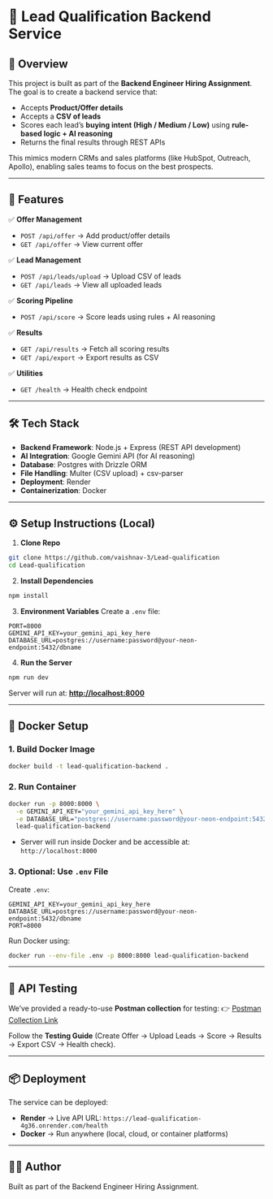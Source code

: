 # 🚀 Lead Qualification Backend Service

## 📌 Overview

This project is built as part of the **Backend Engineer Hiring Assignment**.
The goal is to create a backend service that:

* Accepts **Product/Offer details**
* Accepts a **CSV of leads**
* Scores each lead’s **buying intent (High / Medium / Low)** using **rule-based logic + AI reasoning**
* Returns the final results through REST APIs

This mimics modern CRMs and sales platforms (like HubSpot, Outreach, Apollo), enabling sales teams to focus on the best prospects.

---

## 🎯 Features

✅ **Offer Management**

* `POST /api/offer` → Add product/offer details
* `GET /api/offer` → View current offer

✅ **Lead Management**

* `POST /api/leads/upload` → Upload CSV of leads
* `GET /api/leads` → View all uploaded leads

✅ **Scoring Pipeline**

* `POST /api/score` → Score leads using rules + AI reasoning

✅ **Results**

* `GET /api/results` → Fetch all scoring results
* `GET /api/export` → Export results as CSV

✅ **Utilities**

* `GET /health` → Health check endpoint

---

## 🛠️ Tech Stack

* **Backend Framework**: Node.js + Express (REST API development)
* **AI Integration**: Google Gemini API (for AI reasoning)
* **Database**: Postgres with Drizzle ORM
* **File Handling**: Multer (CSV upload) + csv-parser
* **Deployment**: Render
* **Containerization**: Docker

---

## ⚙️ Setup Instructions (Local)

1. **Clone Repo**

```bash
git clone https://github.com/vaishnav-3/Lead-qualification
cd Lead-qualification
```

2. **Install Dependencies**

```bash
npm install
```

3. **Environment Variables**
   Create a `.env` file:

```
PORT=8000
GEMINI_API_KEY=your_gemini_api_key_here
DATABASE_URL=postgres://username:password@your-neon-endpoint:5432/dbname
```

4. **Run the Server**

```bash
npm run dev
```

Server will run at: **[http://localhost:8000](http://localhost:8000)**

---

## 🐳 Docker Setup

### 1. Build Docker Image

```bash
docker build -t lead-qualification-backend .
```

### 2. Run Container

```bash
docker run -p 8000:8000 \
  -e GEMINI_API_KEY="your_gemini_api_key_here" \
  -e DATABASE_URL="postgres://username:password@your-neon-endpoint:5432/dbname" \
  lead-qualification-backend
```

* Server will run inside Docker and be accessible at: `http://localhost:8000`


### 3. Optional: Use `.env` File

Create `.env`:

```
GEMINI_API_KEY=your_gemini_api_key_here
DATABASE_URL=postgres://username:password@your-neon-endpoint:5432/dbname
PORT=8000
```

Run Docker using:

```bash
docker run --env-file .env -p 8000:8000 lead-qualification-backend
```

---

## 🧪 API Testing

We’ve provided a ready-to-use **Postman collection** for testing:
👉 [Postman Collection Link](https://www.postman.com/workspace/My-Workspace~beecabe3-57b0-450b-896e-a812dcfdd182/collection/44508653-aaf63673-9198-450a-9adc-1e9c32f6718f?action=share&source=copy-link&creator=44508653)

Follow the **Testing Guide** (Create Offer → Upload Leads → Score → Results → Export CSV → Health check).

---

## 📦 Deployment

The service can be deployed:

* **Render** → Live API URL: `https://lead-qualification-4g36.onrender.com/health`
* **Docker** → Run anywhere (local, cloud, or container platforms)

---

## 🧑‍💻 Author

Built as part of the Backend Engineer Hiring Assignment.



